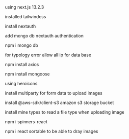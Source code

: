 using next.js 13.2.3

installed tailwindcss

install nextauth

add mongo db nextauth authentication

npm i mongo db

for typology error allow all ip for data base

npm install axios

npm install mongoose

using heroicons

install multiparty for form data to upload images

install @aws-sdk/client-s3 amazon s3 storage bucket

install mine types to read a file type when uploading image

npm i spinners-react

npm i react sortable to be able to dray images
